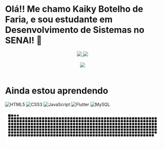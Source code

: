 # Olá!! Me chamo Kaiky Botelho de Faria, e sou estudante em Desenvolvimento de Sistemas no SENAI! 👋


<div align="center">
<a href="https://github.com/kaiky-botelho">
  <img loading="lazy" height="180em" src="https://github-readme-stats.vercel.app/api/top-langs/?username=Kaiky-botelho&layout=compact&langs_count=7&theme=buefy"/>
  <img loading="lazy" height="180em" src="https://github-readme-stats.vercel.app/api?username=Kaiky-botelho&layout=compact&langs_count=7&hide=contribs,issues&theme=buefy"/>

</div>
<br>
<div class="contato" align="center">
   <a href="https://www.linkedin.com/in/kaiky-botelho-de-faria-90271730a/" target="_blank"><img loading="lazy" src="https://img.shields.io/badge/-LinkedIn-%230077B5?style=for-the-badge&logo=linkedin&logoColor=white" target="_blank"></a>
</div>

<br>






# Ainda estou aprendendo 
<div>
  <img src="https://cdn.jsdelivr.net/gh/devicons/devicon@latest/icons/html5/html5-original.svg" width="40" height="40" alt="HTML5"/>
  <img src="https://cdn.jsdelivr.net/gh/devicons/devicon@latest/icons/css3/css3-original.svg" width="40" height="40" alt="CSS3"/>
  <img src="https://cdn.jsdelivr.net/gh/devicons/devicon@latest/icons/javascript/javascript-original.svg" width="40" height="40" alt="JavaScript"/>
  <img src="https://cdn.jsdelivr.net/gh/devicons/devicon@latest/icons/flutter/flutter-original.svg" width="40" height="40" alt="Flutter"/>
  <img src="https://cdn.jsdelivr.net/gh/devicons/devicon@latest/icons/mysql/mysql-original.svg" width="40" height="40" alt="MySQL"/>
</div>






![Snake animation](https://raw.githubusercontent.com/Platane/snk/output/github-contribution-grid-snake.svg)

<!--
**Kaiky-botelho/Kaiky-otelho** is a ✨ _special_ ✨ repository because its `README.md` (this file) appears on your GitHub profile.

Here are some ideas to get you started:

- 🔭 I’m currently working on ...
- 🌱 I’m currently learning ...
- 👯 I’m looking to collaborate on ...
- 🤔 I’m looking for help with ...
- 💬 Ask me about ...
- 📫 How to reach me: ...
- 😄 Pronouns: ...
- ⚡ Fun fact: ...
-->
